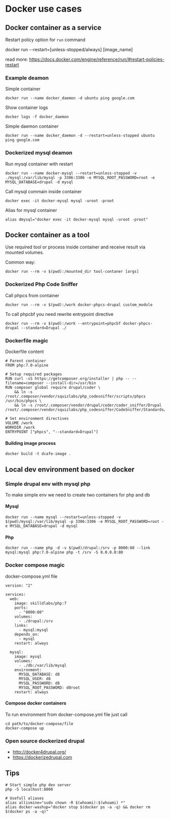# Docker use cases
## Docker container as a service

Restart policy option for `run` command

docker run --restart=[unless-stopped/always] [image_name]

read more: https://docs.docker.com/engine/reference/run/#restart-policies-restart

### Example deamon
Simple container

```
docker run --name docker_daemon -d ubuntu ping google.com
```

Show container logs
```
docker logs -f docker_daemon
```
Simple daemon container
```
docker run --name docker_daemon -d --restart=unless-stopped ubuntu ping google.com
```

### Dockerized mysql deamon
Run mysql container with restart
```
docker run --name docker-mysql --restart=unless-stopped -v ./mysql:/var/lib/mysql -p 3306:3306 -e MYSQL_ROOT_PASSWORD=root -e MYSQL_DATABASE=drupal -d mysql
```

Call mysql commain inside container
```
docker exec -it docker-mysql mysql -uroot -proot
```

Alias for mysql container
```
alias dmysql="docker exec -it docker-mysql mysql -uroot -proot"
```

## Docker container as a tool

Use required tool or process inside container and receive result via mounted volumes.

Common way:
```
docker run --rm -v $(pwd):/mounted_dir tool-contaner [args]
```
### Dockerized Php Code Sniffer

Call phpcs from container
```
docker run --rm -v $(pwd):/work docker-phpcs-drupal custom_module
```

To call phpcbf you need rewrite entrypoint directive
```
docker run --rm -v $(pwd):/work --entrypoint=phpcbf docker-phpcs-drupal --standard=Drupal ./
```

### Dockerfile magic

Dockerfile content
```
# Parent container
FROM php:7.0-alpine

# Setup required packages
RUN curl -sS https://getcomposer.org/installer | php -- --filename=composer --install-dir=/usr/bin
RUN composer global require drupal/coder \
    && ln -s /root/.composer/vendor/squizlabs/php_codesniffer/scripts/phpcs /usr/bin/phpcs \
    && ln -s /root/.composer/vendor/drupal/coder/coder_sniffer/Drupal /root/.composer/vendor/squizlabs/php_codesniffer/CodeSniffer/Standards/Drupal

# Set environment directives
VOLUME /work
WORKDIR /work
ENTRYPOINT ["phpcs", "--standard=Drupal"]
```

#### Building image process
```
docker build -t dcafe-image .
```

## Local dev environment based on docker
### Simple drupal env with mysql php
To make simple env we need to create two containers for php and db

#### Mysql
```
docker run --name mysql --restart=unless-stopped -v $(pwd)/mysql:/var/lib/mysql -p 3306:3306 -e MYSQL_ROOT_PASSWORD=root -e MYSQL_DATABASE=drupal -d mysql
```

#### Php
```
docker run --name php -d -v $(pwd)/drupal:/srv -p 8000:80 --link mysql:mysql php:7.0-alpine php -t /srv -S 0.0.0.0:80
```

### Docker compose magic

docker-compose.yml file
```
version: "2"

services:
  web:
    image: skilldlabs/php:7
    ports:
      - "8000:80"
    volumes:
      - ./drupal:/srv
    links:
      - mysql:mysql
    depends_on:
      - mysql
    restart: always

  mysql:
    image: mysql
    volumes:
      - ./db:/var/lib/mysql
    environment:
      MYSQL_DATABASE: d8
      MYSQL_USER: d8
      MYSQL_PASSWORD: d8
      MYSQL_ROOT_PASSWORD: d8root
    restart: always
```

#### Compose docker containers
To run environment from docker-compose.yml file just call
```
cd path/to/docker-compose/file
docker-compose up
```

### Open source dockerized drupal

* http://docker4drupal.org/
* https://dockerizedrupal.com


## Tips

```
# Start simple php dev server
php -S localhost:8000

# Usefull aliases
alias allismine="sudo chown -R $(whoami):$(whoami) *"
alias docker-washup="docker stop $(docker ps -a -q) && docker rm $(docker ps -a -q)"
```
